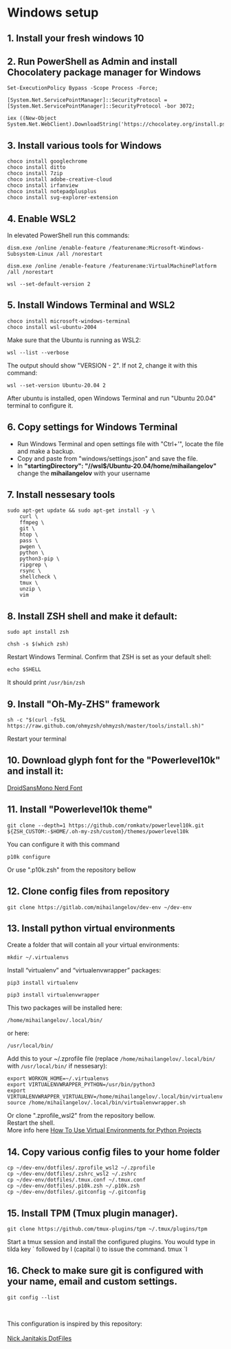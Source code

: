 # Windows setup

## 1. Install your fresh windows 10

## 2. Run PowerShell as Admin and install Chocolatery package manager for Windows

```
Set-ExecutionPolicy Bypass -Scope Process -Force;

[System.Net.ServicePointManager]::SecurityProtocol = [System.Net.ServicePointManager]::SecurityProtocol -bor 3072;

iex ((New-Object System.Net.WebClient).DownloadString('https://chocolatey.org/install.ps1'))
```

## 3. Install various tools for Windows

```
choco install googlechrome
choco install ditto
choco install 7zip
choco install adobe-creative-cloud
choco install irfanview
choco install notepadplusplus
choco install svg-explorer-extension
```

## 4. Enable WSL2

In elevated PowerShell run this commands:

```
dism.exe /online /enable-feature /featurename:Microsoft-Windows-Subsystem-Linux /all /norestart

dism.exe /online /enable-feature /featurename:VirtualMachinePlatform /all /norestart

wsl --set-default-version 2
```

## 5. Install Windows Terminal and WSL2

```
choco install microsoft-windows-terminal
choco install wsl-ubuntu-2004
```

Make sure that the Ubuntu is running as WSL2:
```
wsl --list --verbose
```
The output should show "VERSION - 2". If not 2, change it with this command:
```
wsl --set-version Ubuntu-20.04 2
```
After ubuntu is installed, open Windows Terminal and run "Ubuntu 20.04" terminal to configure it.

## 6. Copy settings for Windows Terminal
- Run Windows Terminal and open settings file with "Ctrl+'", locate the file and make a backup.
- Copy and paste from "windows/settings.json" and save the file.
- In **"startingDirectory": "//wsl$/Ubuntu-20.04/home/mihailangelov"** change the **mihailangelov** with your username

## 7. Install nessesary tools

```
sudo apt-get update && sudo apt-get install -y \
    curl \
    ffmpeg \
    git \
    htop \
    pass \
    pwgen \
    python \
    python3-pip \
    ripgrep \
    rsync \
    shellcheck \
    tmux \
    unzip \
    vim
```

## 8. Install ZSH shell and make it default:

```
sudo apt install zsh

chsh -s $(which zsh)
```
Restart Windows Terminal.
Confirm that ZSH is set as your default shell:
```
echo $SHELL
```
It should print `/usr/bin/zsh`

## 9. Install "Oh-My-ZHS" framework

```
sh -c "$(curl -fsSL https://raw.github.com/ohmyzsh/ohmyzsh/master/tools/install.sh)"
```
Restart your terminal

## 10. Download glyph font for the "Powerlevel10k" and install it:

[DroidSansMono Nerd Font](https://gitlab.com/mihailangelov/dev-env/-/raw/master/p10k_fonts/Droid%20Sans%20Mono%20Nerd%20Font%20Complete.otf)


## 11. Install "Powerlevel10k theme"

```
git clone --depth=1 https://github.com/romkatv/powerlevel10k.git ${ZSH_CUSTOM:-$HOME/.oh-my-zsh/custom}/themes/powerlevel10k
```
You can configure it with this command
```
p10k configure
```
Or use ".p10k.zsh" from the repository bellow

## 12. Clone config files from repository

```
git clone https://gitlab.com/mihailangelov/dev-env ~/dev-env
```

## 13. Install python virtual environments

Create a folder that will contain all your virtual environments:
```
mkdir ~/.virtualenvs
```

Install “virtualenv” and “virtualenvwrapper” packages:
```
pip3 install virtualenv

pip3 install virtualenvwrapper
```

This two packages will be installed here:

```
/home/mihailangelov/.local/bin/
```

or here:

```
/usr/local/bin/
```


Add this to your ~/.zprofile file (replace `/home/mihailangelov/.local/bin/` with `/usr/local/bin/` if nessesary):
```
export WORKON_HOME=~/.virtualenvs
export VIRTUALENVWRAPPER_PYTHON=/usr/bin/python3
export VIRTUALENVWRAPPER_VIRTUALENV=/home/mihailangelov/.local/bin/virtualenv
source /home/mihailangelov/.local/bin/virtualenvwrapper.sh
```

Or clone ".zprofile_wsl2" from the repository bellow.
<br>
Restart the shell.
<br>
More info here [How To Use Virtual Environments for Python Projects](http://www.patricksoftwareblog.com/how-to-use-virtual-environments-for-python-projects/)

## 14. Copy various config files to your home folder

```
cp ~/dev-env/dotfiles/.zprofile_wsl2 ~/.zprofile
cp ~/dev-env/dotfiles/.zshrc_wsl2 ~/.zshrc
cp ~/dev-env/dotfiles/.tmux.conf ~/.tmux.conf
cp ~/dev-env/dotfiles/.p10k.zsh ~/.p10k.zsh
cp ~/dev-env/dotfiles/.gitconfig ~/.gitconfig
```

## 15. Install TPM (Tmux plugin manager).

```
git clone https://github.com/tmux-plugins/tpm ~/.tmux/plugins/tpm
```
Start a tmux session and install the configured plugins. You would type in
tilda key \` followed by I (capital i) to issue the command.
tmux
`I

## 16. Check to make sure git is configured with your name, email and custom settings.

```
git config --list
```
<br>  

This configuration is inspired by this repository:<br>  
[Nick Janitakis DotFiles](https://github.com/nickjj/dotfiles)